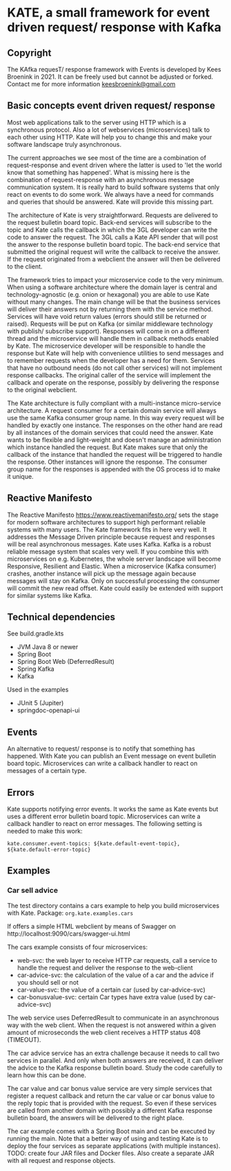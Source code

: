 # KATE, a small framework for event driven request/ response with Kafka

## Copyright
The KAfka requesT/ response framework with Events is developed by Kees Broenink in 2021.
It can be freely used but cannot be adjusted or forked. Contact me for more information keesbroenink@gmail.com

## Basic concepts event driven request/ response
Most web applications talk to the server using HTTP which is a synchronous protocol. Also a lot of webservices (microservices)
talk to each other using HTTP. Kate will help you to change this and make your software landscape truly asynchronous.

The current approaches we see most of the time are a combination of request-response and event driven where the latter is
used to 'let the world know that something has happened'. What is missing here is the combination of request-response with
an asynchronous message communication system. It is really hard to build software systems that only react on events to do some work. 
We always have a need for commands and queries that should be answered. Kate will provide this missing part.

The architecture of Kate is very straightforward. Requests are delivered to the request bulletin board topic. Back-end services
will subscribe to the topic and Kate calls the callback in which the 3GL developer can write the code to answer the request.
The 3GL calls a Kate API sender that will post the answer to the response bulletin board topic.
The back-end service that submitted the original request will write the callback to receive the answer. If the
request originated from a webclient the answer will then be delivered to the client.

The framework tries to impact your microservice code to the very minimum. When using a software architecture where the 
domain layer is central and technology-agnostic (e.g. onion or hexagonal) you are able to use Kate
without many changes. The main change will be that the business services will deliver their answers not by returning
them with the service method. Services will have void return values (errors should still be returned or raised).
Requests will be put on Kafka (or similar middleware technology with publish/ subscribe support). Responses will come in 
on a different thread and the microservice will handle them in callback methods enabled by Kate. The microservice developer 
will be responsible to handle the response but Kate will help with convenience utilities to send messages and to remember 
requests when the developer has a need for them. 
Services that have no outbound needs (do not call other services) will not implement response callbacks. 
The original caller of the service will implement the callback and operate on the response, possibly by delivering the 
response to the original webclient. 

The Kate architecture is fully compliant with a multi-instance micro-service architecture. A request consumer for a certain
domain service will always use the same Kafka consumer group name. In this way every request will be handled by exactly one instance.
The responses on the other hand are read by all instances of the domain services that could need the answer. 
Kate wants to be flexible and light-weight and doesn't manage an administration which instance handled the request. 
But Kate makes sure that only the callback of the instance that handled the request will be triggered to handle the response. 
Other instances will ignore the response. The consumer group name for the responses is appended with the OS process id to 
make it unique.

## Reactive Manifesto

The Reactive Manifesto https://www.reactivemanifesto.org/ sets the stage for modern software architectures to support high 
performant reliable systems with many users.
The Kate framework fits in here very well. It addresses the Message Driven principle because request and responses will 
be real asynchronous messages.
Kate uses Kafka. Kafka is a robust reliable message system that scales very well. If you combine this with microservices 
on e.g. Kubernetes, the whole server landscape will become Responsive, Resilient and Elastic. 
When a microservice (Kafka consumer) crashes, another instance will pick up the message again
because messages will stay on Kafka. Only on successful processing the consumer will commit the new read offset.
Kate could easily be extended with support for similar systems like Kafka.

## Technical dependencies

See build.gradle.kts

- JVM Java 8 or newer
- Spring Boot 
- Spring Boot Web (DeferredResult)
- Spring Kafka
- Kafka

Used in the examples
- JUnit 5 (Jupiter)
- springdoc-openapi-ui

## Events

An alternative to request/ response is to notify that something has happened. With Kate you can publish an Event message on 
event bulletin board topic.
Microservices can write a callback handler to react on messages of a certain type.

## Errors

Kate supports notifying error events. It works the same as Kate events but uses a different error bulletin board topic.
Microservices can write a callback handler to react on error messages. The following setting is needed to make this work:

```
kate.consumer.event-topics: ${kate.default-event-topic}, ${kate.default-error-topic}
```

## Examples

### Car sell advice
The test directory contains a cars example to help you build microservices with Kate. Package: `org.kate.examples.cars`

If offers a simple HTML webclient by means of Swagger on http://localhost:9090/cars/swagger-ui.html

The cars example consists of four microservices:
- web-svc: the web layer to receive HTTP car requests, call a service to handle the request and deliver the response to the web-client
- car-advice-svc: the calculation of the value of a car and the advice if you should sell or not
- car-value-svc: the value of a certain car (used by car-advice-svc)
- car-bonusvalue-svc: certain Car types have extra value (used by car-advice-svc)

The web service uses DeferredResult to communicate in an asynchronous way with the web client. When the request is not answered
within a given amount of microseconds the web client receives a HTTP status 408 (TIMEOUT).

The car advice service has an extra challenge because it needs to call two services in parallel. And only when both answers
are received, it can deliver the advice to the Kafka response bulletin board. Study the code carefully to learn how this can be done. 

The car value and car bonus value service are very simple services that register a request callback and return the car value
or car bonus value to the reply topic that is provided with the request. So even if these services are called from another
domain with possibly a different Kafka response bulletin board, the answers will be delivered to the right place.

The car example comes with a Spring Boot main and can be executed by running the main. Note that a better way of using and 
testing Kate is to deploy the four services as separate applications (with multiple instances). TODO: create four JAR files 
and Docker files. Also create a separate JAR with all request and response objects. 
 
